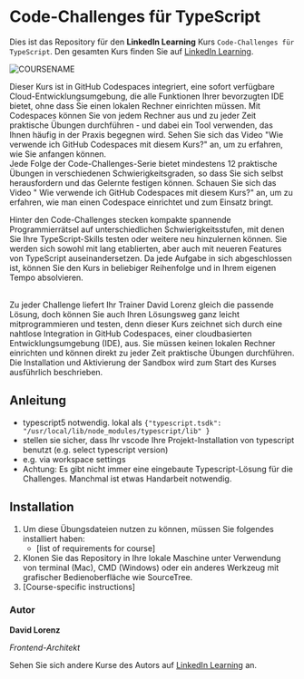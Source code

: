# Code-Challenges für TypeScript

Dies ist das Repository für den **LinkedIn Learning** Kurs `Code-Challenges für TypeScript`. Den gesamten Kurs finden Sie auf [LinkedIn Learning][lil-course-url].

![COURSENAME][lil-thumbnail-url] 

Dieser Kurs ist in GitHub Codespaces integriert, eine sofort verfügbare Cloud-Entwicklungsumgebung, die alle Funktionen Ihrer bevorzugten IDE bietet, ohne dass Sie einen lokalen Rechner einrichten müssen. Mit Codespaces können Sie von jedem Rechner aus und zu jeder Zeit praktische Übungen durchführen - und dabei ein Tool verwenden, das Ihnen häufig in der Praxis begegnen wird. Sehen Sie sich das Video "Wie verwende ich GitHub Codespaces mit diesem Kurs?" an, um zu erfahren, wie Sie anfangen können.  
Jede Folge der Code-Challenges-Serie bietet mindestens 12 praktische Übungen in verschiedenen Schwierigkeitsgraden, so dass Sie sich selbst herausfordern und das Gelernte festigen können. Schauen Sie sich das Video " Wie verwende ich GitHub Codespaces mit diesem Kurs?" an, um zu erfahren, wie man einen Codespace einrichtet und zum Einsatz bringt.

Hinter den Code-Challenges stecken kompakte spannende Programmierrätsel auf unterschiedlichen Schwierigkeitsstufen, mit denen Sie Ihre TypeScript-Skills testen oder weitere neu hinzulernen können. Sie werden sich sowohl mit lang etablierten, aber auch mit neueren Features von TypeScript auseinandersetzen. Da jede Aufgabe in sich abgeschlossen ist, können Sie den Kurs in beliebiger Reihenfolge und in Ihrem eigenen Tempo absolvieren.<br><br>

Zu jeder Challenge liefert Ihr Trainer David Lorenz gleich die passende Lösung, doch können Sie auch Ihren Lösungsweg ganz leicht mitprogrammieren und testen, denn dieser Kurs zeichnet sich durch eine nahtlose Integration in GitHub Codespaces, einer cloudbasierten Entwicklungsumgebung (IDE), aus. Sie müssen keinen lokalen Rechner einrichten und können direkt zu jeder Zeit praktische Übungen durchführen. Die Installation und Aktivierung der Sandbox wird zum Start des Kurses ausführlich beschrieben.

## Anleitung
- typescript5 notwendig. lokal als `{"typescript.tsdk": "/usr/local/lib/node_modules/typescript/lib" }`
- stellen sie sicher, dass Ihr vscode Ihre Projekt-Installation von typescript benutzt (e.g. select typescript version)
- e.g. via workspace settings
- Achtung: Es gibt nicht immer eine eingebaute Typescript-Lösung für die Challenges. Manchmal ist etwas Handarbeit notwendig.

## Installation

1. Um diese Übungsdateien nutzen zu können, müssen Sie folgendes installiert haben:
   - [list of requirements for course]
2. Klonen Sie das Repository in Ihre lokale Maschine unter Verwendung von terminal (Mac), CMD (Windows) oder ein anderes Werkzeug mit grafischer Bedienoberfläche wie SourceTree.
3. [Course-specific instructions]

### Autor

**David Lorenz**

_Frontend-Architekt_

Sehen Sie sich andere Kurse des Autors auf [LinkedIn Learning](https://www.linkedin.com/learning/instructors/david-lorenz) an.

[0]: # (Replace these placeholder URLs with actual course URLs)
[lil-course-url]: https://www.linkedin.com/learning/code-challenges-fur-typescript
[lil-thumbnail-url]: https://media.licdn.com/dms/image/D560DAQEY3IXp2Vvbtw/learning-public-crop_675_1200/0/1686559836411?e=2147483647&v=beta&t=ktcvoYk6g5BMOw4ZT6O_8Z0S4mHSxlqd44UpRpc9IDk
